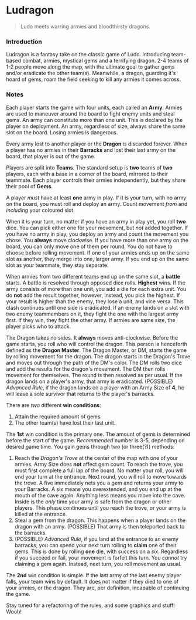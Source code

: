 # Ludragon
> Ludo meets warring armies and bloodthirsty dragons.


### Introduction
Ludragon is a fantasy take on the classic game of Ludo. Introducing team-based combat, armies, mystical gems and a terrifying dragon. 2-4 teams of 1-2 people move along the map, with the ultimate goal to gather gems and/or eradicate the other team(s). Meanwhile, a dragon, guarding it's hoard of gems, roam the field seeking to kill any armies it comes across.


### Notes
Each player starts the game with four units, each called an **Army**. Armies are used to maneuver around the board to fight enemy units and steal gems. An army can constitute more than one unit. This is declared by the player on deployment. An army, regardless of size, always share the same slot on the board. Losing armies is dangerous. 

Every army lost to another player or the **Dragon** is discarded forever. When a player has no armies in their **Barracks** and lost their last army on the board, that player is out of the game.

Players are split into **Teams**. The standard setup is **two** teams of **two** players, each with a base in a corner of the board, mirrored to their teammate. Each player controls their armies independently, but they share their pool of **Gems**. 

A player *must* have at least **one** army in play. If it is your turn, with no army on the board, you must roll and deploy an army. Count movement *from* and *including* your coloured slot.  

When it is your turn, no matter if you have an army in play yet, you roll **two** dice. You can pick either one for your movement, but *not* added together. If you have no army in play, you deploy an army and count the movement you chose. You **always** move clockwise. If you have more than one army on the board, you can only move one of them per round. You do not have to choose before rolling movement. If one of your armies ends up on the same slot as another, they merge into one, larger army. If you end up on the same slot as your teammate, they stay separate.

When armies from two different teams end up on the same slot, a **battle** starts. A battle is resolved through opposed dice rolls. **Highest** wins. If the army consists of more than one unit, you add a die for each extra unit. You do **not** add the result together, however, instead, you pick the highest. If your result is higher than the enemy, they lose a unit, and vice versa. This clash continues until one side is eradicated. If an enemy lands on a slot with two enemy teammembers on it, they fight the one with the largest army first. If they win, they fight the other army. If armies are same size, the player picks who to attack.

The Dragon takes no sides. It **always** moves anti-clockwise. Before the game starts, you roll who will control the dragon. This person is henceforth defined as the **Dragon Master**. The Dragon Master, or DM, starts the game by rolling movement for the dragon. The dragon starts in the Dragon's Trove and moves out through the path of the DM's color. The DM rolls two dice and add the results for the dragon's movement. The DM then rolls movement for themselves. The round is then resolved as per usual. If the dragon lands on a player's army, that army is eradicated. (POSSIBLE) *Advanced Rule*, if the dragon lands on a player with an Army Size of **4**, he will leave a sole survivor that returns to the player's barracks.

There are *two* different **win conditions**:
1. Attain the required amount of gems.
1. The other team(s) have lost their last unit.

The **1st** win condition is the primary one. The amount of gems is determined before the start of the game. *Recommended* number is 3-5, depending on desired game time. You gain gems through two (or three(?)) methods:
1. Reach the *Dragon's Trove* at the center of the map with one of your armies. Army Size does **not** affect gem count. To reach the trove, you must first complete a full lap of the board. No matter your roll, you will end your turn at the entrance. Next round, you will roll to move towards the trove. A five immediately nets you a gem and returns your army to your Barracks. A six means you overextended, and you end up at the mouth of the cave again. Anything less means you move into the cave. Inside is the *only* time your army is safe from the dragon or other players. This phase continues until you reach the trove, or your army is killed at the entrance. 
1. Steal a gem from the dragon. This happens when a player lands on the dragon with an army. (POSSIBLE) That army is then teleported back to the barracks. 
1. (POSSIBLE) *Advanced Rule*, if you land at the entrance to an enemy barracks, you can spend your next turn rolling to **claim** one of their gems. This is done by rolling **one** die, with success on a *six*. Regardless if you succeed or fail, your movement is forfeit this turn. You *cannot* try claiming a gem again. Instead, next turn, you roll movement as usual. 

The **2nd** win condition is simple. If the last army of the last enemy player falls, your team wins by default. It does not matter if they died to one of your armies, or the dragon. They are, per definition, incapable of continuing the game. 

Stay tuned for a refactoring of the rules, and some graphics and stuff! Wooh!
